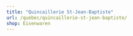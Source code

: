 ```yaml
---
title: "Quincaillerie St-Jean-Baptiste"
url: /quebec/quincaillerie-st-jean-baptiste/
shop: Eisenwaren
---
```

